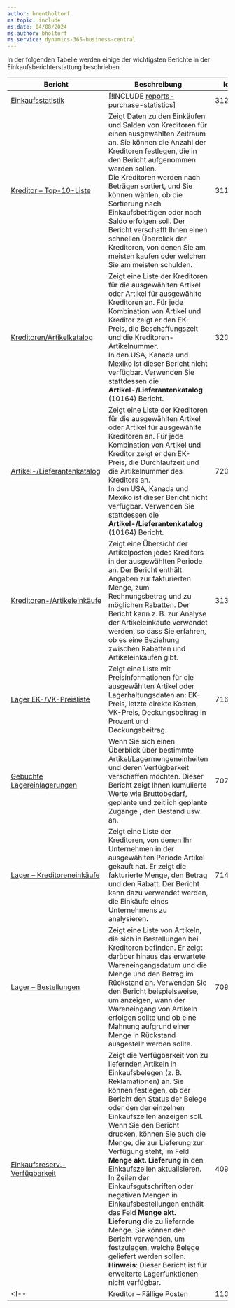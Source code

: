 ```yaml
---
author: brentholtorf
ms.topic: include
ms.date: 04/08/2024
ms.author: bholtorf
ms.service: dynamics-365-business-central
---
```


In der folgenden Tabelle werden einige der wichtigsten Berichte in der Einkaufsberichterstattung beschrieben.



| Bericht | Beschreibung | Id | 
|---------|---------|---------|
|[Einkaufsstatistik](https://businesscentral.dynamics.com?report=312)|[!INCLUDE [reports-purchase-statistics](reports-purchase-statistics.md)]|312|
|[Kreditor – Top-10-Liste](https://businesscentral.dynamics.com?report=311)|Zeigt Daten zu den Einkäufen und Salden von Kreditoren für einen ausgewählten Zeitraum an. Sie können die Anzahl der Kreditoren festlegen, die in den Bericht aufgenommen werden sollen.<br>Die Kreditoren werden nach Beträgen sortiert, und Sie können wählen, ob die Sortierung nach Einkaufsbeträgen oder nach Saldo erfolgen soll. Der Bericht verschafft Ihnen einen schnellen Überblick der Kreditoren, von denen Sie am meisten kaufen oder welchen Sie am meisten schulden.|311|
|[Kreditoren/Artikelkatalog](https://businesscentral.dynamics.com?report=320)|Zeigt eine Liste der Kreditoren für die ausgewählten Artikel oder Artikel für ausgewählte Kreditoren an. Für jede Kombination von Artikel und Kreditor zeigt er den EK-Preis, die Beschaffungszeit und die Kreditoren-Artikelnummer.<br>In den USA, Kanada und Mexiko ist dieser Bericht nicht verfügbar. Verwenden Sie stattdessen die **Artikel-/Lieferantenkatalog** (10164) Bericht.|320|
|[Artikel-/Lieferantenkatalog](https://businesscentral.dynamics.com?report=720)|Zeigt eine Liste der Kreditoren für die ausgewählten Artikel oder Artikel für ausgewählte Kreditoren an. Für jede Kombination von Artikel und Kreditor zeigt er den EK-Preis, die Durchlaufzeit und die Artikelnummer des Kreditors an.<br>In den USA, Kanada und Mexiko ist dieser Bericht nicht verfügbar. Verwenden Sie stattdessen die **Artikel-/Lieferantenkatalog** (10164) Bericht.|720|
|[Kreditoren-/Artikeleinkäufe](https://businesscentral.dynamics.com?report=313)|Zeigt eine Übersicht der Artikelposten jedes Kreditors in der ausgewählten Periode an. Der Bericht enthält Angaben zur fakturierten Menge, zum Rechnungsbetrag und zu möglichen Rabatten. Der Bericht kann z. B. zur Analyse der Artikeleinkäufe verwendet werden, so dass Sie erfahren, ob es eine Beziehung zwischen Rabatten und Artikeleinkäufen gibt.|313|
|[Lager EK-/VK-Preisliste](https://businesscentral.dynamics.com?report=716)|Zeigt eine Liste mit Preisinformationen für die ausgewählten Artikel oder Lagerhaltungsdaten an: EK-Preis, letzte direkte Kosten, VK-Preis, Deckungsbeitrag in Prozent und Deckungsbeitrag.|716|
|[Gebuchte Lagereinlagerungen](https://businesscentral.dynamics.com?report=707)|Wenn Sie sich einen Überblick über bestimmte Artikel/Lagermengeneinheiten und deren Verfügbarkeit verschaffen möchten. Dieser Bericht zeigt Ihnen kumulierte Werte wie Bruttobedarf, geplante und zeitlich geplante Zugänge , den Bestand usw. an. |707|
|[Lager – Kreditoreneinkäufe](https://businesscentral.dynamics.com?report=714)|Zeigt eine Liste der Kreditoren, von denen Ihr Unternehmen in der ausgewählten Periode Artikel gekauft hat. Er zeigt die fakturierte Menge, den Betrag und den Rabatt. Der Bericht kann dazu verwendet werden, die Einkäufe eines Unternehmens zu analysieren.|714|
|[Lager – Bestellungen](https://businesscentral.dynamics.com?report=709)|Zeigt eine Liste von Artikeln, die sich in Bestellungen bei Kreditoren befinden. Er zeigt darüber hinaus das erwartete Wareneingangsdatum und die Menge und den Betrag im Rückstand an. Verwenden Sie den Bericht beispielsweise, um anzeigen, wann der Wareneingang von Artikeln erfolgen sollte und ob eine Mahnung aufgrund einer Menge in Rückstand ausgestellt werden sollte.|709|
|[Einkaufsreserv.-Verfügbarkeit](https://businesscentral.dynamics.com?report=409)|Zeigt die Verfügbarkeit von zu liefernden Artikeln in Einkaufsbelegen (z. B. Reklamationen) an. Sie können festlegen, ob der Bericht den Status der Belege oder den der einzelnen Einkaufszeilen anzeigen soll. <br>Wenn Sie den Bericht drucken, können Sie auch die Menge, die zur Lieferung zur Verfügung steht, im Feld **Menge akt. Lieferung** in den Einkaufszeilen aktualisieren. In Zeilen der Einkaufsgutschriften oder negativen Mengen in Einkaufsbestellungen enthält das Feld **Menge akt. Lieferung** die zu liefernde Menge. Sie können den Bericht verwenden, um festzulegen, welche Belege geliefert werden sollen. **Hinweis**: Dieser Bericht ist für erweiterte Lagerfunktionen nicht verfügbar.|409|
<!--|[](https://businesscentral.dynamics.com?report=)Kreditor – Fällige Posten|11006| DACH-spezifisch: Ein Bericht, der vom Teamleiter Ihrer Einkaufsabteilung sowie der Buchhaltung verwendet werden kann. Hier erhalten Sie einen Überblick über die unbezahlten Kreditorenrechnungen einschließlich der Fälligkeitstermine, Währungen und Beträge. Die Grundlage bilden die offenen Kreditorenposten.| -->

